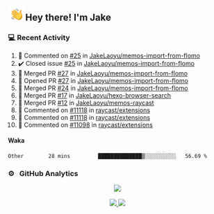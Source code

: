 <img alt="Night Coding" src="./assets/Hand%20Wave.gif" width='40' align="left"/><h2>Hey there! I'm Jake</h2>

### 💻 Recent Activity

<!--RECENT_ACTIVITY:start-->
1. 💬 Commented on [#25](https://github.com/JakeLaoyu/memos-import-from-flomo/issues/25#issuecomment-2017077224) in [JakeLaoyu/memos-import-from-flomo](https://github.com/JakeLaoyu/memos-import-from-flomo)<br>
2. ✔️ Closed issue [#25](https://github.com/JakeLaoyu/memos-import-from-flomo/issues/25) in [JakeLaoyu/memos-import-from-flomo](https://github.com/JakeLaoyu/memos-import-from-flomo)<br>
3. 🎉 Merged PR [#27](https://github.com/JakeLaoyu/memos-import-from-flomo/pull/27) in [JakeLaoyu/memos-import-from-flomo](https://github.com/JakeLaoyu/memos-import-from-flomo)<br>
4. 💪 Opened PR [#27](https://github.com/JakeLaoyu/memos-import-from-flomo/pull/27) in [JakeLaoyu/memos-import-from-flomo](https://github.com/JakeLaoyu/memos-import-from-flomo)<br>
5. 🎉 Merged PR [#24](https://github.com/JakeLaoyu/memos-import-from-flomo/pull/24) in [JakeLaoyu/memos-import-from-flomo](https://github.com/JakeLaoyu/memos-import-from-flomo)<br>
6. 🎉 Merged PR [#17](https://github.com/JakeLaoyu/hexo-browser-search/pull/17) in [JakeLaoyu/hexo-browser-search](https://github.com/JakeLaoyu/hexo-browser-search)<br>
7. 🎉 Merged PR [#12](https://github.com/JakeLaoyu/memos-raycast/pull/12) in [JakeLaoyu/memos-raycast](https://github.com/JakeLaoyu/memos-raycast)<br>
8. 💬 Commented on [#11118](https://github.com/raycast/extensions/issues/11118#issuecomment-1982244141) in [raycast/extensions](https://github.com/raycast/extensions)<br>
9. 💬 Commented on [#11118](https://github.com/raycast/extensions/issues/11118#issuecomment-1980064412) in [raycast/extensions](https://github.com/raycast/extensions)<br>
10. 💬 Commented on [#11098](https://github.com/raycast/extensions/issues/11098#issuecomment-1977953617) in [raycast/extensions](https://github.com/raycast/extensions)<br>
<!--RECENT_ACTIVITY:end-->

#### Waka

<!--START_SECTION:waka-->

```text
Other        28 mins         ██████████████▒░░░░░░░░░░   56.69 %
```

<!--END_SECTION:waka-->

### ⚙️ &nbsp; GitHub Analytics

<p align="center">
  <img src="http://github-profile-summary-cards.vercel.app/api/cards/profile-details?username=JakeLaoyu&theme=2077" />
</p>


<p align="center">
<a href="https://github.com/JakeLaoyu">
  <img height="180em" src="https://github-readme-stats-eight-theta.vercel.app/api?username=jakelaoyu&show_icons=true&theme=algolia&include_all_commits=true&count_private=true"/>
  <img height="180em" src="https://github-readme-stats-eight-theta.vercel.app/api/top-langs/?username=jakelaoyu&layout=compact&langs_count=8&theme=algolia&hide=html&count_private=true"/>
</a>
</p>

<!-- ### 🤝🏻 &nbsp; Connect with Me

<p align="center">
<a href="https://i.jakeyu.top"><img src="https://img.shields.io/badge/-i.jakeyu.top-3423A6?style=flat&logo=Google-Chrome&logoColor=white"/></a>
<a href="mailto:jake.laoyu@gmail.com"><img src="https://img.shields.io/badge/-jake.laoyu@gmail.com-D14836?style=flat&logo=Gmail&logoColor=white"/></a>
</p> -->
